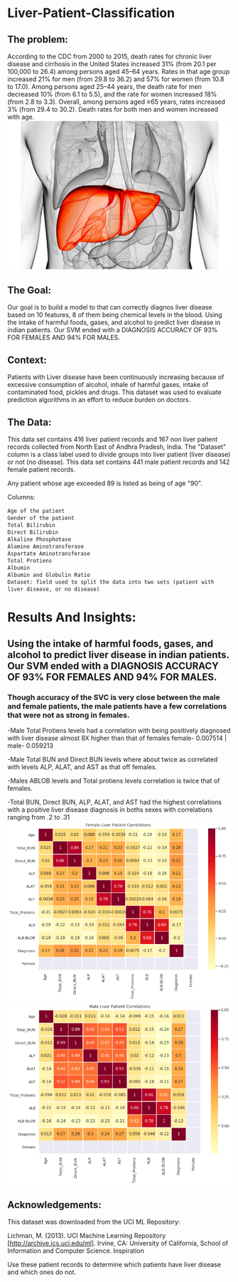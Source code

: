 # Liver-Patient-Classification

## The problem:
According to the CDC from 2000 to 2015, death rates for chronic liver disease and cirrhosis in the United States increased 31% (from 20.1 per 100,000 to 26.4) among persons aged 45–64 years. Rates in that age group increased 21% for men (from 29.8 to 36.2) and 57% for women (from 10.8 to 17.0). Among persons aged 25–44 years, the death rate for men decreased 10% (from 6.1 to 5.5), and the rate for women increased 18% (from 2.8 to 3.3). Overall, among persons aged ≥65 years, rates increased 3% (from 29.4 to 30.2). Death rates for both men and women increased with age.
![](/liver_imgs/liver.jpg)

## The Goal:
Our goal is to build a model to that can correctly diagnos liver disease based on 10 features, 8 of them being chemical levels in the blood.
Using the intake of harmful foods, gases, and alcohol to predict liver disease in indian patients.
Our SVM ended with a DIAGNOSIS ACCURACY OF 93% FOR FEMALES AND 94% FOR MALES.

## Context:
Patients with Liver disease have been continuously increasing because of excessive consumption of alcohol, inhale of harmful gases, intake of contaminated food, pickles and drugs. This dataset was used to evaluate prediction algorithms in an effort to reduce burden on doctors.
## The Data:
This data set contains 416 liver patient records and 167 non liver patient records collected from North East of Andhra Pradesh, India. The "Dataset" column is a class label used to divide groups into liver patient (liver disease) or not (no disease). This data set contains 441 male patient records and 142 female patient records.

Any patient whose age exceeded 89 is listed as being of age "90".

Columns:

    Age of the patient
    Gender of the patient
    Total Bilirubin
    Direct Bilirubin
    Alkaline Phosphotase
    Alamine Aminotransferase
    Aspartate Aminotransferase
    Total Protiens
    Albumin
    Albumin and Globulin Ratio
    Dataset: field used to split the data into two sets (patient with liver disease, or no disease)
# Results And Insights:
## Using the intake of harmful foods, gases, and alcohol to predict liver disease in indian patients. Our SVM ended with a DIAGNOSIS ACCURACY OF 93% FOR FEMALES AND 94% FOR MALES.

### Though accuracy of the SVC is very close between the male and female patients, the male patients have a few correlations that were not as strong in females.

   -Male Total Protiens levels had a correlation with being positively diagnosed with liver disease almost 8X higher than that of females female- 0.007514 | male- 0.059213
   
   -Male Total BUN and Direct BUN levels where about twice as correlated with levels ALP, ALAT, and AST as that off females.
   
   -Males ABLOB levels and Total protiens levels correlation is twice that of females.
   
   -Total BUN, Direct BUN, ALP, ALAT, and AST had the highest correlations with a positive liver disease diagnosis in boths sexes with correlations ranging from .2 to .31
   ![](/liver_imgs/female_corr.png)
   ![](/liver_imgs/male_corr.png)

## Acknowledgements:
This dataset was downloaded from the UCI ML Repository:

Lichman, M. (2013). UCI Machine Learning Repository [http://archive.ics.uci.edu/ml]. Irvine, CA: University of California, School of Information and Computer Science.
Inspiration

Use these patient records to determine which patients have liver disease and which ones do not. 
